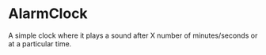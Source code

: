 # AlarmClock
 A simple clock where it plays a sound after X number of minutes/seconds or at a particular time.
